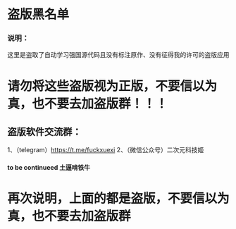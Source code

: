 # 盗版黑名单

### 说明：
这里是盗取了自动学习强国源代码且没有标注原作、没有征得我的许可的盗版应用

# 请勿将这些盗版视为正版，不要信以为真，也不要去加盗版群！！！

## 盗版软件交流群：
1、（telegram）https://t.me/fuckxuexi
2、（微信公众号）二次元科技姬
#### to be continueed 土逼啃铁牛

# 再次说明，上面的都是盗版，不要信以为真，也不要去加盗版群
